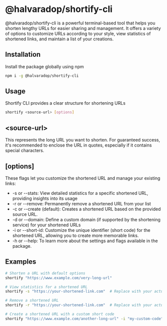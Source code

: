 # @halvaradop/shortify-cli

@halvaradop/shortify-cli is a powerful terminal-based tool that helps you shorten lengthy URLs for easier sharing and management. It offers a variety of options to customize URLs according to your style, view statistics of shortened links, and maintain a list of your creations.

## Installation

Install the package globally using npm

```bash
npm i -g @halvaradop/shortify-cli
```

## Usage

Shortify CLI provides a clear structure for shortening URLs

```bash
shortify <source-url> [options]
```

## \<source-url\>

This represents the long URL you want to shorten. For guaranteed success, it's recommended to enclose the URL in quotes, especially if it contains special characters.

## [options]

These flags let you customize the shortened URL and manage your existing links:

- \-s or \--stats: View detailed statistics for a specific shortened URL, providing insights into its usage
- \-r or \--remove: Permanently remove a shortened URL from your list
- \-c or \--create (default): Creates a shortened URL based on the provided source URL.
- \-d or \--domain: Define a custom domain (if supported by the shortening service) for your shortened URLs
- \-i or \--short-id: Customize the unique identifier (short code) for the shortened URL, allowing you to create more memorable links.
- \-h or \--help: To learn more about the settings and flags available in the package.

## Examples

```bash
# Shorten a URL with default options
shortify "https://www.example.com/very-long-url"

# View statistics for a shortened URL
shortify -s "https://your-shortened-link.com"  # Replace with your actual shortened URL

# Remove a shortened URL
shortify -r "https://your-shortened-link.com"  # Replace with your actual shortened URL

# Create a shortened URL with a custom short code
shortify "https://www.example.com/another-long-url" -i "my-custom-code"

```
